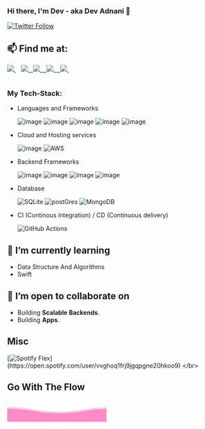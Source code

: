 ### Hi there,  I'm Dev - aka Dev Adnani 👋


[![Twitter Follow](https://img.shields.io/twitter/follow/AdnaniDev?color=1DA1F2&logo=twitter&style=for-the-badge)](https://twitter.com/intent/follow?original_referer=https%3A%2F%2Fgithub.com%2FAdnaniDev&screen_name=AdnaniDev)

## 📫 Find me at:
<table>
  <tr>
    <a href="https://in.linkedin.com/in/dev-adnani">
    <img src="https://img.shields.io/badge/linkedin-%230077B5.svg?&style=for-the-badge&logo=linkedin&logoColor=white" />
  </a>&nbsp;&nbsp;
   <a href="mailto:dev.adnani26@gmail.com">
     <img src="https://img.shields.io/badge/Gmail-D14836?style=for-the-badge&logo=gmail&logoColor=white"></a>
    <a href="https://www.codechef.com/users/notphoenix/">&nbsp;&nbsp;
    <img src="https://img.shields.io/badge/-CodeChef-FFA116?style=for-the-badge&logo=CodeChef&logoColor=black" />
    <a href="https://www.leetcode.com/notphoenix/">&nbsp;&nbsp;
    <img src="https://img.shields.io/badge/-Leetcode-A14836?style=for-the-badge&logo=Leetcode&logoColor=black" />   
    <a href="https://codeforces.com/profile/notphoenix">&nbsp;&nbsp;
   <img src="https://img.shields.io/badge/-codeforces-2307405e?style=for-the-badge&logo=codeforces&logoColor=black" />   
  </a>&nbsp;&nbsp;
</table>

### My Tech-Stack:
* Languages and Frameworks

  ![image](https://img.shields.io/badge/C%2B%2B-232671E5?style=for-the-badge&logo=c%2B%2B&logoColor=white)
  ![image](https://img.shields.io/badge/Kotlin-%23FF9900?style=for-the-badge&logo=Kotlin&logoColor=white)
  ![image](https://img.shields.io/badge/Dart-00599C?style=for-the-badge&logo=dart&logoColor=white)
  ![image](https://img.shields.io/badge/JavaScript-F7DF1E?style=for-the-badge&logo=javascript&logoColor=black)
  ![image](https://img.shields.io/badge/Flutter-4285F4?style=for-the-badge&logo=Flutter&logoColor=white)

* Cloud and Hosting services

  ![image](https://img.shields.io/badge/Google_Cloud-4285F4?style=for-the-badge&logo=google-cloud&logoColor=white)
  <img alt="AWS" src="https://img.shields.io/badge/AWS%20-%23FF9900.svg?&style=for-the-badge&logo=amazon-aws&logoColor=white"/>

* Backend Frameworks

  ![image](https://img.shields.io/badge/Node.js-339933?style=for-the-badge&logo=nodedotjs&logoColor=white)
  ![image](https://img.shields.io/badge/npm-CB3837?style=for-the-badge&logo=npm&logoColor=white)
  ![image](https://img.shields.io/badge/Typescript-%2307405e?style=for-the-badge&logo=typescript&logoColor=white)
  ![image](https://img.shields.io/badge/Express.js-000000?style=for-the-badge&logo=express&logoColor=white)


* Database

  <img alt="SQLite" src ="https://img.shields.io/badge/sqlite-%2307405e.svg?&style=for-the-badge&logo=sqlite&logoColor=white"/>
  <img alt="postGres" src ="https://img.shields.io/badge/PostgreSQL-000000?style=for-the-badge&logo=PostgreSQL&logoColor=white"/>
  <img alt="MongoDB" src ="https://img.shields.io/badge/MongoDB-4EA94B?style=for-the-badge&logo=mongodb&logoColor=white"/>

* CI (Continous integration) / CD (Continuous delivery)

  <img alt="GitHub Actions" src="https://img.shields.io/badge/github%20actions%20-%232671E5.svg?&style=for-the-badge&logo=github%20actions&logoColor=white"/>

## 🌱 I’m currently learning

* Data Structure And Algorithms
* Swift
      
## 👯 I’m open to collaborate on

* Building **Scalable Backends**.
* Building **Apps**.

## Misc

[![Spotify Flex](https://spotify-github-profile.vercel.app/api/view?uid=31q2htrwql6h6qiqtpj4nci4fx3m&cover_image=false")](https://open.spotify.com/user/vvghoq1frj9jgqpgne20hkoo9)
</br>

## Go With The Flow

<a href="https://github.com/Dev-Adnani">
  <img align="middle" src = "https://raw.githubusercontent.com/jash-desai/jash-desai/main/bottom-footer.svg">
</a>
